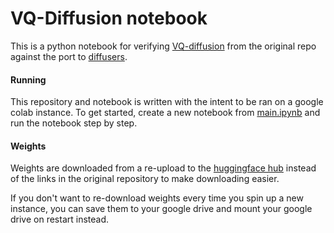 # VQ-Diffusion notebook

This is a python notebook for verifying [VQ-diffusion](https://github.com/microsoft/VQ-Diffusion) 
from the original repo against the port to [diffusers](https://github.com/huggingface/diffusers/pull/658).

#### Running

This repository and notebook is written with the intent to be ran on a google colab instance. 
To get started, create a new notebook from [main.ipynb](./main.ipynb) and run the notebook step by step.

#### Weights

Weights are downloaded from a re-upload to the [huggingface hub](https://huggingface.co/williamberman/vq-diffusion-orig)
instead of the links in the original repository to make downloading easier.

If you don't want to re-download weights every time you spin up a new instance, you can save them to your google drive
and mount your google drive on restart instead.
